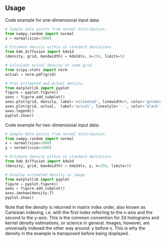 ﻿Usage
-----

Code example for one-dimensional input data:

```python
# Sample data points from normal distribution.
from numpy.random import normal
x = normal(size=1000)

# Estimate density within ±5 standard deviations.
from kde_diffusion import kde1d
(density, grid, bandwidth) = kde1d(x, n=256, limits=5)

# Calculate actual density on same grid.
from scipy.stats import norm
actual = norm.pdf(grid)

# Plot estimated and actual density.
from matplotlib import pyplot
figure = pyplot.figure()
axes = figure.add_subplot()
axes.plot(grid, density, label='estimated', linewidth=5, color='goldenrod')
axes.plot(grid, actual,  label='actual', linestyle='--', color='black')
axes.legend()
pyplot.show()
```

Code example for two-dimensional input data:

```python
# Sample data points from normal distribution.
from numpy.random import normal
x = normal(size=1000)
y = normal(size=1000)

# Estimate density within ±5 standard deviations.
from kde_diffusion import kde2d
(density, grid, bandwidth) = kde2d(x, y, n=256, limits=5)

# Display estimated density as image.
from matplotlib import pyplot
figure = pyplot.figure()
axes = figure.add_subplot()
axes.imshow(density.T)
pyplot.show()
```

Note that the density is returned in matrix index order, also known as
Cartesian indexing, i.e. with the first index referring to the x-axis
and the second to the y-axis. This is the common convention for 2d
histograms and kernel density estimations, or science in general.
Images, however, are universally indexed the other way around: y before
x. This is why the density in the example is transposed before being
displayed.

